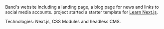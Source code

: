 Band's website including a landing page, a blog page for news and links to social media accounts. project started a starter template for [Learn Next.js](https://nextjs.org/learn).

Technologies: Next.js, CSS Modules and headless CMS.
